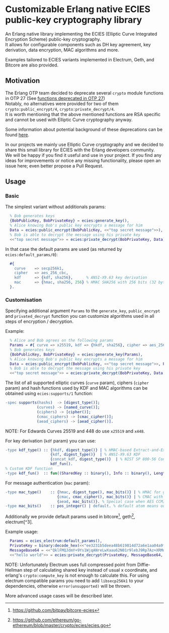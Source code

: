 Customizable Erlang native ECIES public-key cryptography library
================================================================

An Erlang native library implementing the ECIES (Elliptic Curve Integrated Encryption Scheme) public-key cryptography.  
It allows for configurable components such as DH key agreement, key derivation, data encryption, MAC algorithms and more.

Examples tailored to ECIES variants implemented in Electrum, Geth, and Bitcore are also provided.

Motivation
----------

The Erlang OTP team decided to deprecate several `crypto` module functions in OTP 27 (See [functions deprecated in OTP 27](https://www.erlang.org/doc/deprecations.html#functions-deprecated-in-otp-27))  
Notably, no alternatives were provided for two of them `crypto:public_encrypt/4`, `crypto:private_decrypt/4`.   
It is worth mentioning that the above mentioned functions are RSA specific and cannot be used with Elliptic Curve cryptography anyway. 

Some information about potential background of these deprecations can be found [here](https://erlangforums.com/t/security-working-group-minutes/3451/6).

In our projects we mainly use Elliptic Curve cryptography and we decided to share this small library for ECIES with the Erlang developers community.  
We will be happy if you find it useful and use in your project. If you find any ideas for improvements or notice any missing functionality, please open an issue here; even better propose a Pull Request.

Usage
-----

### Basic

The simplest variant without additionals params:

```erlang
  % Bob generates keys
  {BobPublicKey, BobPrivateKey} = ecies:generate_key(),
  % Alice knowing Bob's public key encrypts a message for him
  Data = ecies:public_encrypt(BobPublicKey, <<"top secret message">>),
  % Bob is able to decrypt the message using his private key
  <<"top secret message">> = ecies:private_decrypt(BobPrivateKey, Data).
```

In that case the default params are used (as returned by `ecies:default_params/0`):
```erlang
  #{
    curve    => secp256k1,
    cipher   => aes_256_cbc,
    kdf      => {kdf, sha256},      % ANSI-X9.63 key derivation
    mac      => {hmac, sha256, 256} % HMAC SHA256 with 256 bits (32 bytes) output
  }.
```

### Customisation

Specifying additional argument `Params` to the `generate_key`, `public_encrypt` and `privated_decrypt` function you can
customize algorithms used in all steps of encryption / decryption.

Example:
```erlang
  % Alice and Bob agrees on the following params
  Params = #{ curve => x25519, kdf => {hkdf, sha256}, cipher => aes_256_ctr, mac => {hmac, sha256, 96} },
  % Bob generates keys
  {BobPublicKey, BobPrivateKey} = ecies:generate_key(Params),
  % Alice knowing Bob's public key encrypts a message for him
  Data = ecies:public_encrypt(BobPublicKey, <<"top secret message">>, Params),
  % Bob is able to decrypt the message using his private key
  <<"top secret message">> = ecies:private_decrypt(BobPrivateKey, Data, Params).
```

The list of all supported elliptic curves (`curve` param), ciphers (`cipher` param) and hash functions used by KDF and MAC 
algorithms can be obtained using `ecies:supports/1` function:

```erlang
-spec supports(hashs)  -> [digest_type()];
              (curves) -> [named_curve()];
              (ciphers) -> [cipher()];
              (cmac_ciphers) -> [cmac_cipher()];
              (aead_ciphers) -> [aead_cipher()].
```
NOTE: For Edwards Curves 25519 and 448 do use `x25519` and `x448`.

For key derivation (`kdf` param) you can use:
```erlang
-type kdf_type() :: {hkdf, digest_type()} | % HMAC-based Extract-and-Expand Key Derivation Function (HKDF)
                    {kdf, digest_type()}  | % ANSI-X9.63 KDF
                    {concat_kdf, digest_type()}  | % NIST SP 800-56 Concatenation Key Derivation Function (see section 5.8.1).
                    kdf_fun().
% Custom KDF function
-type kdf_fun()  :: fun((SharedKey :: binary(), Info :: binary(), Length :: pos_integer()) -> Result :: binary()).
```

For message authentication (`mac` param):
```erlang
-type mac_type()    :: {hmac, digest_type(), mac_bits()} | % HMAC for given digest function with specified output bits
                       {cmac, cmac_cipher(), mac_bits()} | % CMAC with AES-*-CBC cipher and given output bits
                       {aead, mac_bits()}. % Special case when AES CCM/GCM ciphers are used to just specify tag output bits 
-type mac_bits()    :: pos_integer() | default. % default atom means output size equal to given mac key length
```

Additionally we provide default params used in bitcore[^1], geth[^2], electrum[^3].

Example usage:
```erlang
  Params = ecies_electrum:default_params(),
  PrivateKey = binary:decode_hex(<<"ee3231b5deea48b619814d72a6e1aa04a9f521df281afad5ada89f5393941b1c">>),
  MessageBase64 = <<"QklFMQJdmY+9Ys1WjqANreLwXaau62N01r9lebJ9Rp7Az+XRMdNAVgg3J8EEVhni5gn2v+WOD59uDMDp0zY/xPT3IElReQo6XUCSMmgRgRtYl+TUEw==">>,
  <<"hello world">> = ecies:private_decrypt(PrivateKey, MessageBase64, Params).
```
NOTE: Unfortunately Electrum uses full compressed point from Diffie-Hellman step of calculating shared key instead
of usual x coordinate, and erlang's `crypto:compute_key` is not enough to calculate this. For using electrum compatible
params you need to add `libsecp256k1` to your dependencies, otherwise `error(unsupported)` will be thrown.

More advanced usage cases will be described later.

[^1]: https://github.com/bitpay/bitcore-ecies
[^2]: https://github.com/ethereum/go-ethereum/blob/master/crypto/ecies/ecies.go